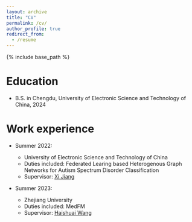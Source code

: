 ```yaml
---
layout: archive
title: "CV"
permalink: /cv/
author_profile: true
redirect_from:
  - /resume
---
```


{% include base_path %}

Education
======
* B.S. in Chengdu, University of Electronic Science and Technology of China, 2024


Work experience
======
* Summer 2022: 
  * University of Electronic Science and Technology of China
  * Duties included: Federated Learing based Heterogenous Graph Networks for Autism Spectrum Disorder Classification
  * Supervisor: [Xi Jiang](https://scholar.google.com/citations?hl=zh-CN&user=Cv3JHdYAAAAJ)

* Summer 2023:
  * Zhejiang University
  * Duties included: MedFM
  * Supervisor: [Haishuai Wang](https://scholar.google.com/citations?hl=zh-CN&user=77NWq3gAAAAJ)
  



  

